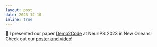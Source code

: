 ```yaml
---
layout: post
date: 2023-12-10
inline: true
---
```


📣 I presented our paper [Demo2Code](https://portal-cornell.github.io/demo2code/) at NeurIPS 2023 in New Orleans! Check out our [poster and video](https://neurips.cc/virtual/2023/poster/70881)!